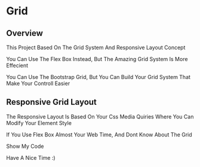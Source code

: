 # Grid

## Overview

This Project Based On The Grid System And Responsive Layout Concept

You Can Use The Flex Box Instead, But The Amazing Grid System Is More Effecient

You Can Use The Bootstrap Grid, But You Can Build Your Grid System That Make Your Controll Easier

## Responsive Grid Layout

The Responsive Layout Is Based On Your Css Media Quiries Where You Can Modify Your Element Style

If You Use Flex Box Almost Your Web Time, And Dont Know About The Grid

Show My Code

Have A Nice Time :)
